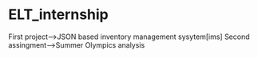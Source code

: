# ELT_internship
First project-->JSON based inventory management sysytem[ims]
Second assingment-->Summer Olympics analysis
